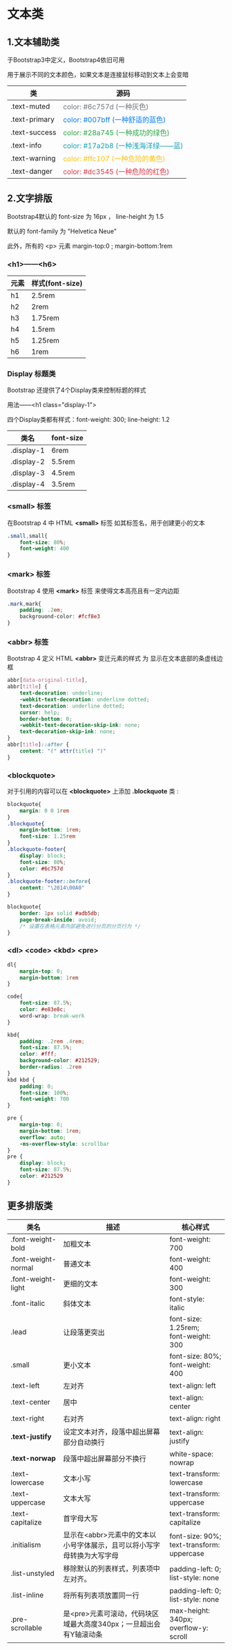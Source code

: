 # 文本类



## 1.文本辅助类

于Bootstrap3中定义，Bootstrap4依旧可用

用于展示不同的文本颜色，如果文本是连接鼠标移动到文本上会变暗

| 类            | 源码                              |
| ------------- | --------------------------------- |
| .text-muted   | <font color=#6c757d>color: #6c757d (一种灰色)</font>        |
| .text-primary | <font color=#007bff>color: #007bff (一种舒适的蓝色)</font>   |
| .text-success | <font color=#28a745>color: #28a745 (一种成功的绿色)</font>   |
| .text-info    | <font color=#17a2b8>color: #17a2b8 (一种浅海洋绿——蓝)</font> |
| .text-warning | <font color=#ffc107>color: #ffc107 (一种危险的黄色)</font>   |
| .text-danger  | <font color=#dc3545>color: #dc3545 (一种危险的红色)</font>   |



## 2.文字排版

Bootstrap4默认的 font-size 为 16px ， line-height 为 1.5

默认的 font-family 为 "Helvetica Neue"

此外，所有的 \<p\> 元素 margin-top:0 ; margin-bottom:1rem



### \<h1\>——\<h6\>

| 元素 | 样式(font-size) |
| ---- | --------------- |
| h1   | 2.5rem          |
| h2   | 2rem            |
| h3   | 1.75rem         |
| h4   | 1.5rem          |
| h5   | 1.25rem         |
| h6   | 1rem            |



### Display 标题类

Bootstrap 还提供了4个Display类来控制标题的样式

用法——\<h1 class="display-1"\>

四个Display类都有样式：font-weight: 300; line-height: 1.2

| 类名       | font-size |
| ---------- | --------- |
| .display-1 | 6rem      |
| .display-2 | 5.5rem    |
| .display-3 | 4.5rem    |
| .display-4 | 3.5rem    |



### \<small\> 标签

在Bootstrap 4 中 HTML **\<small\>** 标签 如其标签名，用于创建更小的文本

```css
.small,small{
	font-size: 80%;
	font-weight: 400
}
```



### \<mark\> 标签

Bootstrap 4 使用 **\<mark\>** 标签 来使得文本高亮且有一定内边距

```css
.mark,mark{
	padding: .2em;
	backgrouond-color: #fcf8e3
}
```



### \<abbr\> 标签

Bootstrap 4 定义 HTML **\<abbr\>** 变迁元素的样式 为 显示在文本底部的条虚线边框

```css
abbr[data-original-title],
abbr[title] {
	text-decoration: underline;
	-webkit-text-decoration: underline dotted;
	text-decoration: underline dotted;
	cursor: help;
	border-bottom: 0;
	-webkit-text-decoration-skip-ink: none;
	text-decoration-skip-ink: none;
}
abbr[title]::after {
	content: "(" attr(title) ")"
}
```



### \<blockquote\>

对于引用的内容可以在 **\<blockquote\>** 上添加 **.blockquote** 类 :

```css
blockquote{
	margin: 0 0 1rem
}
.blockquote{
	margin-bottom: 1rem;
	font-size: 1.25rem
}
.blockquote-footer{
	display: block;
	font-size: 80%;
	color: #6c757d
}
.blockquote-footer::before{
	content: "\2014\00A0"
}

blockquote{
    border: 1px solid #adb5db;
    page-break-inside: avoid;
    /* 设置在表格元素内部避免进行分页的分页行为 */
}
```



### \<dl\>   \<code\>  \<kbd\>  \<pre\>

```css
dl{
    margin-top: 0;
    margin-bottom: 1rem
}

code{
	font-size: 87.5%;
	color: #e83e8c;
	word-wrap: break-work
}

kbd{
    padding: .2rem .4rem;
    font-size: 87.5%;
    color: #fff;
    background-color: #212529;
    border-radius: .2rem
}
kbd kbd {
	padding: 0;
	font-size: 100%;
	font-weight: 700
}

pre {
	margin-top: 0;
	margin-bottom: 1rem;
	overflow: auto;
	-ms-overflow-style: scrollbar
}
pre {
	display: block;
	font-size: 87.5%;
	color: #212529
}
```



## 更多排版类

| 类名                | 描述                                                         | 核心样式                                      |
| ------------------- | ------------------------------------------------------------ | --------------------------------------------- |
| .font-weight-bold   | 加粗文本                                                     | font-weight: 700                              |
| .font-weight-normal | 普通文本                                                     | font-weight: 400                              |
| .font-weight-light  | 更细的文本                                                   | font-weight: 300                              |
| .font-italic        | 斜体文本                                                     | font-style: italic                            |
| .lead               | 让段落更突出                                                 | font-size: 1.25rem;<br/>font-weight: 300      |
| .small              | 更小文本                                                     | font-size: 80%;<br/>font-weight: 400          |
| .text-left          | 左对齐                                                       | text-align: left                              |
| .text-center        | 居中                                                         | text-align: center                            |
| .text-right         | 右对齐                                                       | text-align: right                             |
| **.text-justify**   | 设定文本对齐，段落中超出屏幕部分自动换行                     | text-align: justify                           |
| **.text-norwap**    | 段落中超出屏幕部分不换行                                     | white-space: nowrap                           |
| .text-lowercase     | 文本小写                                                     | text-transform: lowercase                     |
| .text-uppercase     | 文本大写                                                     | text-transform: uppercase                     |
| .text-capitalize    | 首字母大写                                                   | text-transform: capitalize                    |
| .initialism         | 显示在\<abbr\>元素中的文本以小号字体展示，且可以将小写字母转换为大写字母 | font-size: 90%;<br/>text-transform: uppercase |
| .list-unstyled      | 移除默认的列表样式，列表项中左对齐。                         | padding-left: 0;<br/>list-style: none         |
| .list-inline        | 将所有列表项放置同一行                                       | padding-left: 0;<br/>list-style: none         |
| .pre-scrollable     | 是\<pre\>元素可滚动，代码块区域最大高度340px；一旦超出会有Y轴滚动条 | max-height: 340px;<br/>overflow-y: scroll     |

